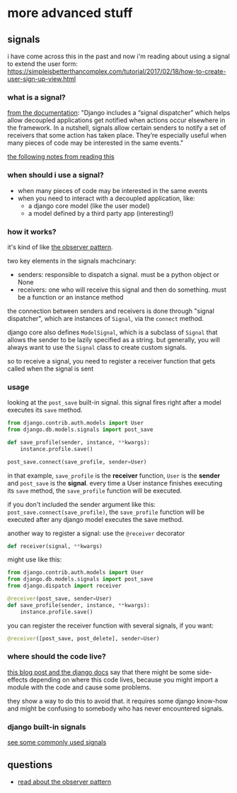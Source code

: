 # more advanced stuff

## signals
i have come across this in the past and now i'm reading about using a signal to extend the user form: https://simpleisbetterthancomplex.com/tutorial/2017/02/18/how-to-create-user-sign-up-view.html

### what is a signal?
[from the documentation](https://docs.djangoproject.com/en/3.1/topics/signals/): "Django includes a “signal dispatcher” which helps allow decoupled applications get notified when actions occur elsewhere in the framework. In a nutshell, signals allow certain senders to notify a set of receivers that some action has taken place. They’re especially useful when many pieces of code may be interested in the same events."

[the following notes from reading this](https://simpleisbetterthancomplex.com/tutorial/2016/07/28/how-to-create-django-signals.html)

### when should i use a signal?
- when many pieces of code may be interested in the same events
- when you need to interact with a decoupled application, like:
  - a django core model (like the user model)
  - a model defined by a third party app (interesting!)

### how it works?
it's kind of like [the observer pattern](https://refactoring.guru/design-patterns/observer/python/example).

two key elements in the signals machcinary:
- senders: responsible to dispatch a signal. must be a python object or None
- receivers: one who will receive this signal and then do something. must be a function or an instance method

the connection between senders and receivers is done through "signal dispatcher", which are instances of `Signal`, via the `connect` method.

django core also defines `ModelSignal`, which is a subclass of `Signal` that allows the sender to be lazily specified as a string. but generally, you will always want to use the `Signal` class to create custom signals.

so to receive a signal, you need to register a receiver function that gets called when the signal is sent


### usage
looking at the `post_save` built-in signal. this signal fires right after a model executes its `save` method.

```python
from django.contrib.auth.models import User
from django.db.models.signals import post_save

def save_profile(sender, instance, **kwargs):
    instance.profile.save()

post_save.connect(save_profile, sender=User)
```

in that example, `save_profile` is the **receiver** function, `User` is the **sender** and `post_save` is the **signal**. every time a User instance finishes executing its `save` method, the `save_profile` function will be executed.

if you don't included the sender argument like this: `post_save.connect(save_profile)`, the `save_profile` function will be executed after any django model executes the save method.

another way to register a signal: use the `@receiver` decorator
```python
def receiver(signal, **kwargs)
```

might use like this:
```python
from django.contrib.auth.models import User
from django.db.models.signals import post_save
from django.dispatch import receiver

@receiver(post_save, sender=User)
def save_profile(sender, instance, **kwargs):
    instance.profile.save()
```

you can register the receiver function with several signals, if you want:
```python
@receiver([post_save, post_delete], sender=User)
```

### where should the code live?
[this blog post and the django docs](https://simpleisbetterthancomplex.com/tutorial/2016/07/28/how-to-create-django-signals.html#where-should-the-code-live) say that there might be some side-effects depending on where this code lives, because you might import a module with the code and cause some problems.

they show a way to do this to avoid that. it requires some django know-how and might be confusing to somebody who has never encountered signals.

### django built-in signals
[see some commonly used signals](https://simpleisbetterthancomplex.com/tutorial/2016/07/28/how-to-create-django-signals.html#django-built-in-signals)

## questions
- [read about the observer pattern](https://refactoring.guru/design-patterns/observer/python/example)
